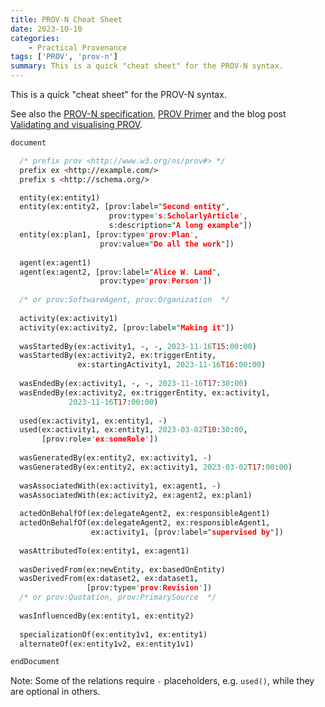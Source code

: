 ```yaml
---
title: PROV-N Cheat Sheet
date: 2023-10-10
categories:
    - Practical Provenance
tags: ['PROV', 'prov-n']
summary: This is a quick "cheat sheet" for the PROV-N syntax.
---
```


This is a quick "cheat sheet" for the PROV-N syntax. 

See also the [PROV-N specification](https://www.w3.org/TR/prov-n/), [PROV Primer](https://www.w3.org/TR/prov-primer/) and the blog post [Validating and visualising PROV](../validating-and-visualising-prov/).


```prolog
document

  /* prefix prov <http://www.w3.org/ns/prov#> */
  prefix ex <http://example.com/>
  prefix s <http://schema.org/>

  entity(ex:entity1)
  entity(ex:entity2, [prov:label="Second entity",
                      prov:type='s:ScholarlyArticle',
                      s:description="A long example"])
  entity(ex:plan1, [prov:type='prov:Plan',
                    prov:value="Do all the work"])
  
  agent(ex:agent1)
  agent(ex:agent2, [prov:label="Alice W. Land",
                    prov:type='prov:Person'])
  
  /* or prov:SoftwareAgent, prov:Organization  */
  
  activity(ex:activity1)
  activity(ex:activity2, [prov:label="Making it"])
  
  wasStartedBy(ex:activity1, -, -, 2023-11-16T15:00:00)
  wasStartedBy(ex:activity2, ex:triggerEntity,
               ex:startingActivity1, 2023-11-16T16:00:00)
  
  wasEndedBy(ex:activity1, -, -, 2023-11-16T17:30:00)
  wasEndedBy(ex:activity2, ex:triggerEntity, ex:activity1,
             2023-11-16T17:00:00)
  
  used(ex:activity1, ex:entity1, -)
  used(ex:activity1, ex:entity1, 2023-03-02T10:30:00,
       [prov:role='ex:someRole'])
  
  wasGeneratedBy(ex:entity2, ex:activity1, -)
  wasGeneratedBy(ex:entity2, ex:activity1, 2023-03-02T17:00:00)
  
  wasAssociatedWith(ex:activity1, ex:agent1, -)
  wasAssociatedWith(ex:activity2, ex:agent2, ex:plan1)
  
  actedOnBehalfOf(ex:delegateAgent2, ex:responsibleAgent1)
  actedOnBehalfOf(ex:delegateAgent2, ex:responsibleAgent1,
                  ex:activity1, [prov:label="supervised by"])
  
  wasAttributedTo(ex:entity1, ex:agent1)
  
  wasDerivedFrom(ex:newEntity, ex:basedOnEntity)
  wasDerivedFrom(ex:dataset2, ex:dataset1,
                 [prov:type='prov:Revision'])
  /* or prov:Quotation, prov:PrimarySource  */
  
  wasInfluencedBy(ex:entity1, ex:entity2)
  
  specializationOf(ex:entity1v1, ex:entity1)
  alternateOf(ex:entity1v2, ex:entity1v1)

endDocument
```

Note: Some of the relations require `-` placeholders, e.g. `used()`, while they are optional in others.
